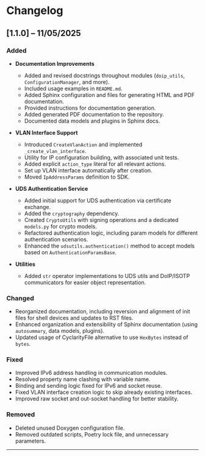 # Changelog  
  
## [1.1.0] – 11/05/2025
  
### Added  
  
- **Documentation Improvements**  
  - Added and revised docstrings throughout modules (`doip_utils`, `ConfigurationManager`, and more).  
  - Included usage examples in `README.md`.  
  - Added Sphinx configuration and files for generating HTML and PDF documentation.  
  - Provided instructions for documentation generation.  
  - Added generated PDF documentation to the repository.  
  - Documented data models and plugins in Sphinx docs.  
  
- **VLAN Interface Support**  
  - Introduced `CreateVlanAction` and implemented `_create_vlan_interface`.  
  - Utility for IP configuration building, with associated unit tests.  
  - Added explicit `action_type` literal for all relevant actions.  
  - Set up VLAN interface automatically after creation.  
  - Moved `IpAddressParams` definition to SDK.  
  
- **UDS Authentication Service**  
  - Added initial support for UDS authentication via certificate exchange.  
  - Added the `cryptography` dependency.  
  - Created `CryptoUtils` with signing operations and a dedicated `models.py` for crypto models.  
  - Refactored authentication logic, including param models for different authentication scenarios.  
  - Enhanced the `udsutils.authentication()` method to accept models based on `AuthenticationParamsBase`.  
  
- **Utilities**  
  - Added `str` operator implementations to UDS utils and DoIP/ISOTP communicators for easier object representation.  
  
### Changed  
  
- Reorganized documentation, including reversion and alignment of init files for shell devices and updates to RST files.  
- Enhanced organization and extensibility of Sphinx documentation (using `autosummary`, data models, plugins).  
- Updated usage of CyclarityFile alternative to use `HexBytes` instead of `bytes`.  
  
### Fixed  
  
- Improved IPv6 address handling in communication modules.  
- Resolved property name clashing with variable name.  
- Binding and sending logic fixed for IPv6 and socket reuse.  
- Fixed VLAN interface creation logic to skip already existing interfaces.  
- Improved raw socket and out-socket handling for better stability.  
  
### Removed  
  
- Deleted unused Doxygen configuration file.  
- Removed outdated scripts, Poetry lock file, and unnecessary parameters.  
  
---  
  